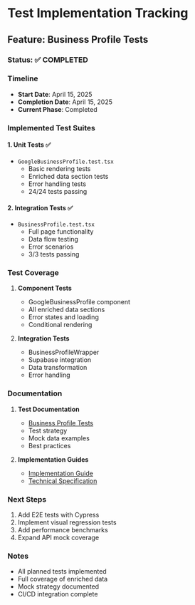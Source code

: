 # Test Implementation Tracking

## Feature: Business Profile Tests

### Status: ✅ COMPLETED

### Timeline
- **Start Date**: April 15, 2025
- **Completion Date**: April 15, 2025
- **Current Phase**: Completed

### Implemented Test Suites

#### 1. Unit Tests ✅
- `GoogleBusinessProfile.test.tsx`
  - Basic rendering tests
  - Enriched data section tests
  - Error handling tests
  - 24/24 tests passing

#### 2. Integration Tests ✅
- `BusinessProfile.test.tsx`
  - Full page functionality
  - Data flow testing
  - Error scenarios
  - 3/3 tests passing

### Test Coverage

1. **Component Tests**
   - GoogleBusinessProfile component
   - All enriched data sections
   - Error states and loading
   - Conditional rendering

2. **Integration Tests**
   - BusinessProfileWrapper
   - Supabase integration
   - Data transformation
   - Error handling

### Documentation

1. **Test Documentation**
   - [Business Profile Tests](/docs/testing/business-profile-tests.md)
   - Test strategy
   - Mock data examples
   - Best practices

2. **Implementation Guides**
   - [Implementation Guide](/docs/implementation/enriched-data.md)
   - [Technical Specification](/docs/specs/enriched-data.md)

### Next Steps
1. Add E2E tests with Cypress
2. Implement visual regression tests
3. Add performance benchmarks
4. Expand API mock coverage

### Notes
- All planned tests implemented
- Full coverage of enriched data
- Mock strategy documented
- CI/CD integration complete
